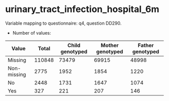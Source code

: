 # urinary_tract_infection_hospital_6m
Variable mapping to questionnaire: q4, question DD290.
- Number of values:

| Value | Total | Child genotyped | Mother genotyped | Father genotyped |
| ----- | ----- | --------------- | ---------------- | ---------------- |
| Missing | 110848 | 73479 | 69915 | 48998 |
| Non-missing | 2775 | 1952 | 1854 | 1220 |
| No | 2448 | 1731 | 1647 |1074 |
| Yes | 327 | 221 | 207 |146 |



